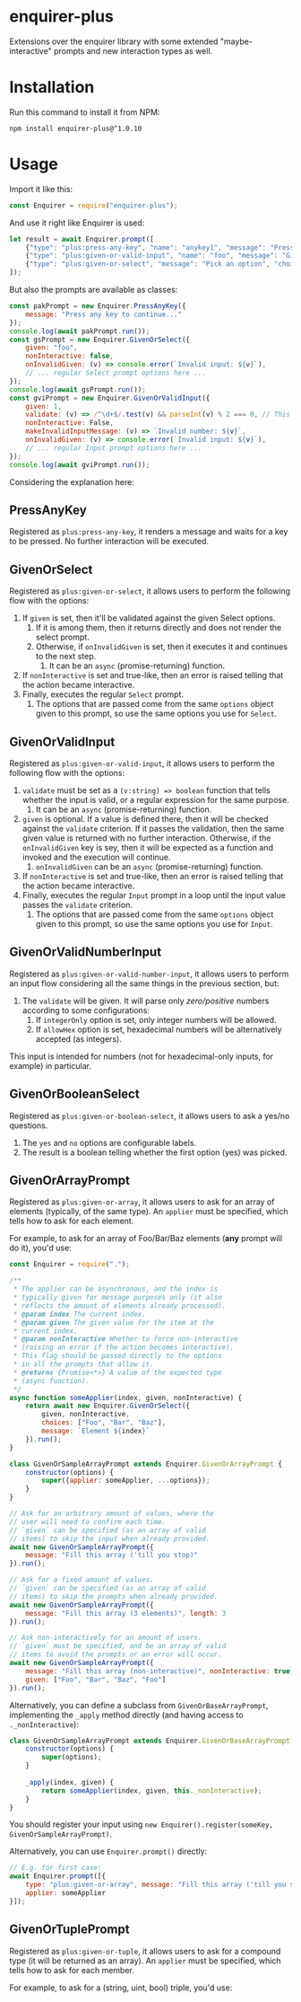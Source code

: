 # enquirer-plus
Extensions over the enquirer library with some extended "maybe-interactive" prompts and new interaction types as well.

# Installation
Run this command to install it from NPM:

```shell
npm install enquirer-plus@^1.0.10
```

# Usage
Import it like this:

```javascript
const Enquirer = require("enquirer-plus");
```

And use it right like Enquirer is used:

```javascript
let result = await Enquirer.prompt([
    {"type": "plus:press-any-key", "name": "anykey1", "message": "Press any key to start..."},
    {"type": "plus:given-or-valid-input", "name": "foo", "message": "Give an hexadecimal number", "makeInvalidInputMessage": (v) => `Invalid hex number: ${v}`, "validate": /^0x[a-fA-F0-9]+$/},
    {"type": "plus:given-or-select", "message": "Pick an option", "choices": ["A", "B", "C"]}
]);
```

But also the prompts are available as classes:

```javascript
const pakPrompt = new Enquirer.PressAnyKey({
    message: "Press any key to continue..."
});
console.log(await pakPrompt.run());
const gsPrompt = new Enquirer.GivenOrSelect({
    given: "foo",
    nonInteractive: false,
    onInvalidGiven: (v) => console.error(`Invalid input: ${v}`),
    // ... regular Select prompt options here ...
});
console.log(await gsPrompt.run());
const gviPrompt = new Enquirer.GivenOrValidInput({
    given: 1,
    validate: (v) => /^\d+$/.test(v) && parseInt(v) % 2 === 0, // This sample validates odd numbers
    nonInteractive: False,
    makeInvalidInputMessage: (v) => `Invalid number: ${v}`,
    onInvalidGiven: (v) => console.error(`Invalid input: ${v}`),
    // ... regular Input prompt options here ...
});
console.log(await gviPrompt.run());
```

Considering the explanation here:

## PressAnyKey
Registered as `plus:press-any-key`, it renders a message and waits for a key to be pressed. No further
interaction will be executed.

## GivenOrSelect
Registered as `plus:given-or-select`, it allows users to perform the following flow with the options:

1. If `given` is set, then it'll be validated against the given Select options.
   1. If it is among them, then it returns directly and does not render the select prompt.
   2. Otherwise, if `onInvalidGiven` is set, then it executes it and continues to the next step.
      1. It can be an `async` (promise-returning) function. 
2. If `nonInteractive` is set and true-like, then an error is raised telling that the action became interactive.
3. Finally, executes the regular `Select` prompt.
   1. The options that are passed come from the same `options` object given to this prompt, so use the same options
      you use for `Select`.

## GivenOrValidInput
Registered as `plus:given-or-valid-input`, it allows users to perform the following flow with the options:

1. `validate` must be set as a `(v:string) => boolean` function that tells whether the input is valid, or a regular
   expression for the same purpose.
   1. It can be an `async` (promise-returning) function.
2. `given` is optional. If a value is defined there, then it will be checked against the `validate` criterion. If
   it passes the validation, then the same given value is returned with no further interaction. Otherwise, if the
   `onInvalidGiven` key is sey, then it will be expected as a function and invoked and the execution will continue.
   1. `onInvalidGiven` can be an `async` (promise-returning) function.
3. If `nonInteractive` is set and true-like, then an error is raised telling that the action became interactive.
4. Finally, executes the regular `Input` prompt in a loop until the input value passes the `validate` criterion.
   1. The options that are passed come from the same `options` object given to this prompt, so use the same options
      you use for `Input`.

## GivenOrValidNumberInput
Registered as `plus:given-or-valid-number-input`, it allows users to perform an input flow considering all the
same things in the previous section, but:

1. The `validate` will be given. It will parse only _zero/positive_ numbers according to some configurations:
   1. If `integerOnly` option is set, only integer numbers will be allowed.
   2. If `allowHex` option is set, hexadecimal numbers will be alternatively accepted (as integers).

This input is intended for numbers (not for hexadecimal-only inputs, for example) in particular.

## GivenOrBooleanSelect
Registered as `plus:given-or-boolean-select`, it allows users to ask a yes/no questions.

1. The `yes` and `no` options are configurable labels.
2. The result is a boolean telling whether the first option (yes) was picked.

## GivenOrArrayPrompt
Registered as `plus:given-or-array`, it allows users to ask for an array of elements (typically, of the same type).
An `applier` must be specified, which tells how to ask for each element.

For example, to ask for an array of Foo/Bar/Baz elements (**any** prompt will do it), you'd use:

```javascript
const Enquirer = require(".");

/**
 * The applier can be asynchronous, and the index is
 * typically given for message purposes only (it also
 * reflects the amount of elements already processed).
 * @param index The current index.
 * @param given The given value for the item at the
 * current index.
 * @param nonInteractive Whether to force non-interactive
 * (raising an error if the action becomes interactive).
 * This flag should be passed directly to the options
 * in all the prompts that allow it.
 * @returns {Promise<*>} A value of the expected type
 * (async function).
 */
async function someApplier(index, given, nonInteractive) {
	return await new Enquirer.GivenOrSelect({
		given, nonInteractive,
		choices: ["Foo", "Bar", "Baz"],
		message: `Element ${index}`
	}).run();
}

class GivenOrSampleArrayPrompt extends Enquirer.GivenOrArrayPrompt {
    constructor(options) {
        super({applier: someApplier, ...options});
    }
}

// Ask for an arbitrary amount of values, where the
// user will need to confirm each time.
// `given` can be specified (as an array of valid
// items) to skip the input when already provided.
await new GivenOrSampleArrayPrompt({
	message: "Fill this array ('till you stop)"
}).run();

// Ask for a fixed amount of values.
// `given` can be specified (as an array of valid
// items) to skip the prompts when already provided.
await new GivenOrSampleArrayPrompt({
 	message: "Fill this array (3 elements)", length: 3
}).run();

// Ask non-interactively for an amount of users.
// `given` must be specified, and be an array of valid
// items to avoid the prompts or an error will occur.
await new GivenOrSampleArrayPrompt({
	message: "Fill this array (non-interactive)", nonInteractive: true,
	given: ["Foo", "Bar", "Baz", "Foo"]
}).run();
```

Alternatively, you can define a subclass from `GivenOrBaseArrayPrompt`, implementing the `_apply`
method directly (and having access to `._nonInteractive`):

```javascript
class GivenOrSampleArrayPrompt extends Enquirer.GivenOrBaseArrayPrompt {
    constructor(options) {
        super(options);
    }
    
    _apply(index, given) {
        return someApplier(index, given, this._nonInteractive);
    }
}
```

You should register your input using `new Enquirer().register(someKey, GivenOrSampleArrayPrompt)`.

Alternatively, you can use `Enquirer.prompt()` directly:

```javascript
// E.g. for first case:
await Enquirer.prompt([{
    type: "plus:given-or-array", message: "Fill this array ('till you stop)",
    applier: someApplier
}]);
```

## GivenOrTuplePrompt
Registered as `plus:given-or-tuple`, it allows users to ask for a compound type (it will be returned as an array).
An `applier` must be specified, which tells how to ask for each member.

For example, to ask for a (string, uint, bool) triple, you'd use:

